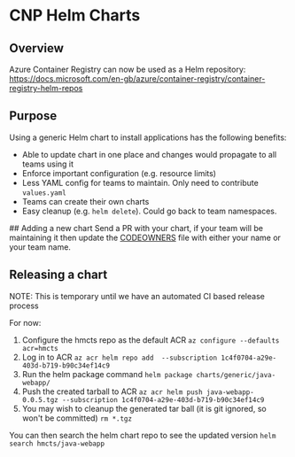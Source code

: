 # CNP Helm Charts
## Overview
Azure Container Registry can now be used as a Helm repository: https://docs.microsoft.com/en-gb/azure/container-registry/container-registry-helm-repos

## Purpose
Using a generic Helm chart to install applications has the following benefits:
* Able to update chart in one place and changes would propagate to all teams using it
* Enforce important configuration (e.g. resource limits)
* Less YAML config for teams to maintain.  Only need to contribute `values.yaml`
* Teams can create their own charts
* Easy cleanup (e.g. `helm delete`).  Could go back to team namespaces.

## Adding a new chart
Send a PR with your chart, if your team will be maintaining it then update the [CODEOWNERS](.github/CODEOWNERS) file with either your name or your team name.

## Releasing a chart
NOTE: This is temporary until we have an automated CI based release process

For now:
1. Configure the hmcts repo as the default ACR `az configure --defaults acr=hmcts`
2. Log in to ACR `az acr helm repo add  --subscription 1c4f0704-a29e-403d-b719-b90c34ef14c9`
3. Run the helm package command `helm package charts/generic/java-webapp/`
4. Push the created tarball to ACR `az acr helm push java-webapp-0.0.5.tgz --subscription 1c4f0704-a29e-403d-b719-b90c34ef14c9`
5. You may wish to cleanup the generated tar ball (it is git ignored, so won't be committed) `rm *.tgz`

You can then search the helm chart repo to see the updated version `helm search hmcts/java-webapp`